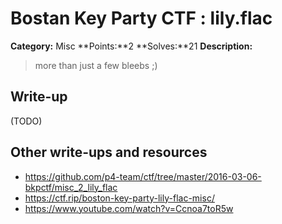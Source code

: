 # Bostan Key Party CTF : lily.flac

**Category:** Misc
**Points:**2 
**Solves:**21 
**Description:**

> more than just a few bleebs ;) 


## Write-up

(TODO)

## Other write-ups and resources

* https://github.com/p4-team/ctf/tree/master/2016-03-06-bkpctf/misc_2_lily_flac
* https://ctf.rip/boston-key-party-lily-flac-misc/
* https://www.youtube.com/watch?v=Ccnoa7toR5w
